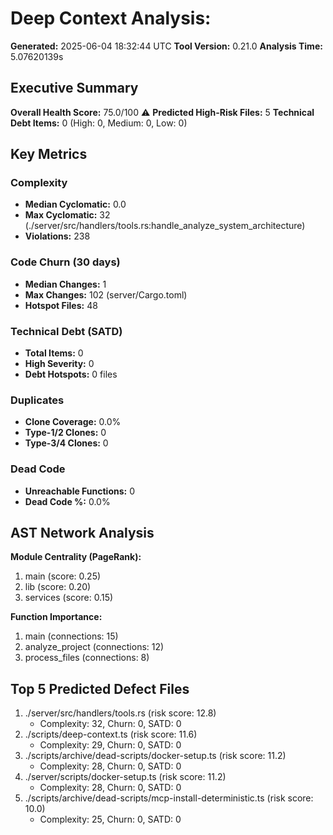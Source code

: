 # Deep Context Analysis: 
**Generated:** 2025-06-04 18:32:44 UTC
**Tool Version:** 0.21.0
**Analysis Time:** 5.07620139s

## Executive Summary
**Overall Health Score:** 75.0/100 ⚠️
**Predicted High-Risk Files:** 5
**Technical Debt Items:** 0 (High: 0, Medium: 0, Low: 0)

## Key Metrics
### Complexity
- **Median Cyclomatic:** 0.0
- **Max Cyclomatic:** 32 (./server/src/handlers/tools.rs:handle_analyze_system_architecture)
- **Violations:** 238

### Code Churn (30 days)
- **Median Changes:** 1
- **Max Changes:** 102 (server/Cargo.toml)
- **Hotspot Files:** 48

### Technical Debt (SATD)
- **Total Items:** 0
- **High Severity:** 0
- **Debt Hotspots:** 0 files

### Duplicates
- **Clone Coverage:** 0.0%
- **Type-1/2 Clones:** 0
- **Type-3/4 Clones:** 0

### Dead Code
- **Unreachable Functions:** 0
- **Dead Code %:** 0.0%

## AST Network Analysis
**Module Centrality (PageRank):**
1. main (score: 0.25)
2. lib (score: 0.20)
3. services (score: 0.15)

**Function Importance:**
1. main (connections: 15)
2. analyze_project (connections: 12)
3. process_files (connections: 8)

## Top 5 Predicted Defect Files
1. ./server/src/handlers/tools.rs (risk score: 12.8)
   - Complexity: 32, Churn: 0, SATD: 0
2. ./scripts/deep-context.ts (risk score: 11.6)
   - Complexity: 29, Churn: 0, SATD: 0
3. ./scripts/archive/dead-scripts/docker-setup.ts (risk score: 11.2)
   - Complexity: 28, Churn: 0, SATD: 0
4. ./server/scripts/docker-setup.ts (risk score: 11.2)
   - Complexity: 28, Churn: 0, SATD: 0
5. ./scripts/archive/dead-scripts/mcp-install-deterministic.ts (risk score: 10.0)
   - Complexity: 25, Churn: 0, SATD: 0
